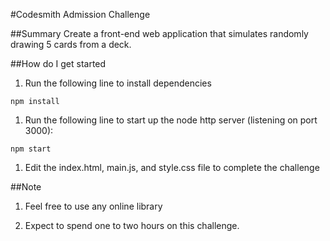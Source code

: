 #Codesmith Admission Challenge

##Summary
Create a front-end web application that simulates randomly drawing 5 cards from a deck.

##How do I get started
1. Run the following line to install dependencies
````
npm install
````

1. Run the following line to start up the node http server (listening on port 3000):
````
npm start
````

1. Edit the index.html, main.js, and style.css file to complete the challenge

##Note
1. Feel free to use any online library

1. Expect to spend one to two hours on this challenge.